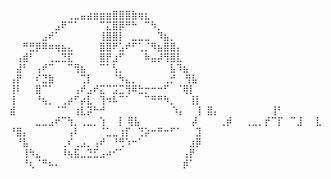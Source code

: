 ⠀⠀⠀⠀⠀⠀⠀⠀⠀⢀⣀⣤⣴⣶⣶⣶⣿⣿⣿⣷⢶⣆⠀⠀⠀⠀⠀⠀⠀⠀
⠀⠀⠀⠀⠀⠀⠀⣠⠟⠉⠁⠀⠀⠀⠉⣍⣿⡿⠛⠓⠀⠉⠳⡀⠀⠀⠀⠀⠀⠀
⠀⠀⠀⠀⠀⣠⠞⠁⠀⠀⠀⠀⠀⠀⢸⣿⣿⡇⠀⣀⣀⣀⠀⠹⣦⡀⠀⠀⠀⠀
⠀⠀⠛⣛⡿⠿⠶⢶⣦⣄⠀⠀⠀⠀⣿⣿⠟⣡⠞⠋⢁⡈⠻⣦⣿⣿⡄⠀⠀⠀
⠀⢠⣾⠃⠀⠀⢀⣀⣙⣏⠀⠀⠀⠀⣿⡟⣰⠋⠀⠀⠀⠷⣤⡼⢻⣿⣇⠀⠀⠀
⠀⣼⠃⠀⢠⠞⠉⠀⠀⠉⢻⣦⠀⠀⠉⠁⢣⡀⠀⠀⠀⠀⠀⠀⠀⣧⠹⣦⠀⠀
⢠⡟⠀⠀⠎⣙⣷⠀⠀⠀⠀⢉⡇⠀⠀⠀⠈⠳⣄⡀⠀⠀⠀⠀⢀⡚ ⠀⢻⣧⠀
⢸⠇⠀⠀⣿⠉⠁⠀⠀⠀⢠⠞⣠⠞⣍⠉⣩⣉⢻⠿⣓⡒⠒⠒⠋⠀⠈⢿⡇
⢸⠀⠀⠀⠘⢦⡀⠀⢀⡴⠋⡴⣇⠀⢹⠲⠧⠉⠁⠀⠀⠉⠛⠛⠳⡀⠀⠀⢸⡇
⣾⠀⠀⠀⠀⠀⠀⠈⠉⠀⢰⣇⡽⠓⠚⠀⠀⠀⠀⠀⠀⠀⠀    ⠀⠀⠱⡄⠀⠀⡇
⣿⡄⠀⠀⠀⠀⠀⠀⠀⠀⢸⠃ ⠀⠀⠀⠀⣀⣀⣠⠞⠉⢳⡀⢀⣀⡀⢱⠀⠀⡇
⢿⣧⠀⠀⠀⠀⠀⠀⠀⠀⡼⠀ ⠀⠀⢀⡾⠀⠀⢀⣀⡀⡞⠉⡏⠀⠉⣸⠀⠀⣇
⠘⣿⡄⠀⠀⠀⠀⠀⠀⢠⠇⠀⠀⠀⠈⣁⣀⢰⡏⠀⢙⡵⠒⠛⠒⠋⠁⠀⠀⣹
⠀⠘⣧⠀⠀⠀⠀⠀⢀⠎⢀⣠⡀⢠⠞⠀⠘⢛⠱⠒⠁⠀⠀⠀⠀⠀⠀⠀⣰⡿
⠀⠀⢸⠳⣄⠀⠀⠀⠸⢦⣯⣀⣙⣋⣠⠴⠊⠁⠀⠀⠀⠀⠀⠀⠀⠀⠀⢠⡟⠀
⠀⠀⠘⢆⠈⠛⠦⠄⠀⠀⠀⠀⠀⠀⠀⠀⠀⠀⠀⠀⠀⠀⠀⠀⠀⠀⠀⡾⠁⠀